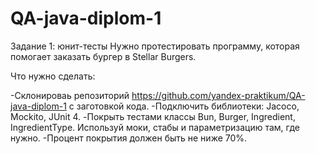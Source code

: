 # QA-java-diplom-1

Задание 1: юнит-тесты
Нужно протестировать программу, которая помогает заказать бургер в Stellar Burgers. 

Что нужно сделать:

-Склонироваь репозиторий https://github.com/yandex-praktikum/QA-java-diplom-1 с заготовкой кода.
-Подключить библиотеки: Jacoco, Mockito, JUnit 4.
-Покрыть тестами классы Bun, Burger, Ingredient, IngredientType. Используй моки, стабы и параметризацию там, где нужно.
-Процент покрытия должен быть не ниже 70%.
